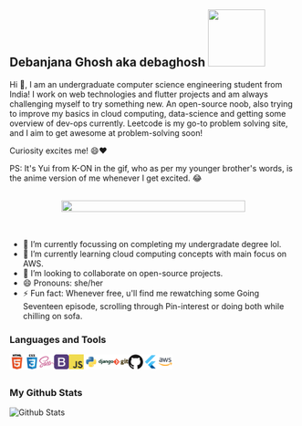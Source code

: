 ## Debanjana Ghosh aka debaghosh   <img src="https://media3.giphy.com/media/PMExYMdOHKfa6GU32L/giphy.webp" height="100" width="100"></img>

Hi :wave:, I am an undergraduate computer science engineering student from India! I work on web technologies and flutter projects and am always challenging myself to try something new. An open-source noob, also trying to improve my basics in cloud computing, data-science and getting some overview of dev-ops currently. Leetcode is my go-to problem solving site, and I aim to get awesome at problem-solving soon! <br>

Curiosity excites me! :smile::heart: 

PS: It's Yui from K-ON  in the gif, who as per my younger brother's words, is the anime version of me whenever I get excited. 😂
<br><br>

<p align="center">
 <img src="https://media4.giphy.com/media/opPF5xTwQML16/giphy.gif?cid=ecf05e4759ndj0338wyaa8c1v2h7tlzsk9aexxw8u7qj04u9&rid=giphy.gif&ct=g" width="80%" height="40%"></img>
</p>
 
<br>
 
- 🔭 I’m currently focussing on completing my undergradate degree lol.
- 🌱 I’m currently learning cloud computing concepts with main focus on AWS.
- 👯 I’m looking to collaborate on open-source projects.
- 😄 Pronouns: she/her
- ⚡ Fun fact: Whenever free, u'll find me rewatching some Going Seventeen episode, scrolling through Pin-interest or doing both while chilling on sofa.


### Languages and Tools

<img align="left" alt="HTML5" width="26px" src="https://raw.githubusercontent.com/github/explore/80688e429a7d4ef2fca1e82350fe8e3517d3494d/topics/html/html.png" />
<img align="left" alt="CSS3" width="26px" src="https://raw.githubusercontent.com/github/explore/80688e429a7d4ef2fca1e82350fe8e3517d3494d/topics/css/css.png" />
<img align="left" alt="Sass" width="26px" src="https://raw.githubusercontent.com/github/explore/80688e429a7d4ef2fca1e82350fe8e3517d3494d/topics/sass/sass.png" />
<img align="left" alt="Bootstrap" width="26px" src="https://raw.githubusercontent.com/github/explore/80688e429a7d4ef2fca1e82350fe8e3517d3494d/topics/bootstrap/bootstrap.png" />
<img align="left" alt="JavaScript" width="26px" src="https://raw.githubusercontent.com/github/explore/80688e429a7d4ef2fca1e82350fe8e3517d3494d/topics/javascript/javascript.png" />
<!--
<img align="left" alt="React" width="26px" src="https://raw.githubusercontent.com/github/explore/80688e429a7d4ef2fca1e82350fe8e3517d3494d/topics/react/react.png" />-->
<img align="left" alt="Python" width="26px" src="https://raw.githubusercontent.com/github/explore/80688e429a7d4ef2fca1e82350fe8e3517d3494d/topics/python/python.png" />
<img align="left" alt="Django" width="26px" src="https://raw.githubusercontent.com/github/explore/80688e429a7d4ef2fca1e82350fe8e3517d3494d/topics/django/django.png" />
<img align="left" alt="Git" width="26px" src="https://raw.githubusercontent.com/github/explore/80688e429a7d4ef2fca1e82350fe8e3517d3494d/topics/git/git.png" />
<img align="left" alt="GitHub" width="26px" src="https://raw.githubusercontent.com/github/explore/78df643247d429f6cc873026c0622819ad797942/topics/github/github.png" />
<img align="left" alt="Flutter" width="26px" src="https://raw.githubusercontent.com/github/explore/80688e429a7d4ef2fca1e82350fe8e3517d3494d/topics/flutter/flutter.png" />
<img align="left" alt="AWS" width="26px" src="https://raw.githubusercontent.com/github/explore/80688e429a7d4ef2fca1e82350fe8e3517d3494d/topics/aws/aws.png" />

<br><br>

### My Github Stats

<img align="left" alt="Github Stats" src="https://github-readme-stats.vercel.app/api?username=debaghosh">









<!--
**debaghosh/debaghosh** is a ✨ _special_ ✨ repository because its `README.md` (this file) appears on your GitHub profile.

Here are some ideas to get you started:

- 🔭 I’m currently working on ...
- 🌱 I’m currently learning ...
- 👯 I’m looking to collaborate on ...
- 🤔 I’m looking for help with ...
- 💬 Ask me about ...
- 📫 How to reach me: ...
- 😄 Pronouns: ...
- ⚡ Fun fact: ...
<p align="center">
 <img src="https://media0.giphy.com/media/6905qVxGoow0kLQSAC/giphy.gif?cid=790b76117169b40b5ad03945e3c7dd57a3ecf1efe75b60be&rid=giphy.gif&ct=g"></img>
</p>


-->
